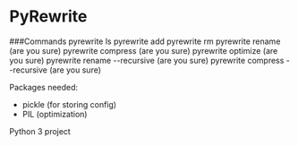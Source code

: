 # PyRewrite

###Commands
    pyrewrite ls
	pyrewrite add <PATH>
	pyrewrite rm <PATH>
	pyrewrite rename (are you sure)
	pyrewrite compress <RATE> (are you sure)
	pyrewrite optimize <RATE> (are you sure)
	pyrewrite rename <RATE> --recursive (are you sure)
	pyrewrite compress <RATE> --recursive (are you sure)

Packages needed:
* pickle (for storing config)
* PIL (optimization)

Python 3 project
